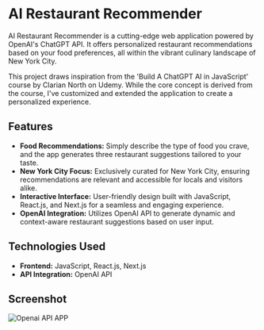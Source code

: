 # AI Restaurant Recommender

AI Restaurant Recommender is a cutting-edge web application powered by OpenAI's ChatGPT API. It offers personalized restaurant recommendations based on your food preferences, all within the vibrant culinary landscape of New York City. 

This project draws inspiration from the 'Build A ChatGPT AI in JavaScript' course by Clarian North on Udemy. While the core concept is derived from the course, I've customized and extended the application to create a personalized experience.

## Features

- **Food Recommendations:** Simply describe the type of food you crave, and the app generates three restaurant suggestions tailored to your taste.
- **New York City Focus:** Exclusively curated for New York City, ensuring recommendations are relevant and accessible for locals and visitors alike.
- **Interactive Interface:** User-friendly design built with JavaScript, React.js, and Next.js for a seamless and engaging experience.
- **OpenAI Integration:** Utilizes OpenAI API to generate dynamic and context-aware restaurant suggestions based on user input.

## Technologies Used

- **Frontend:** JavaScript, React.js, Next.js
- **API Integration:** OpenAI API


## Screenshot
![Openai API APP](https://github.com/taeleeswe/Restaurant-Recommender/assets/123449246/1fc9bca4-73dd-45f4-987e-84d42e63e7c7)

